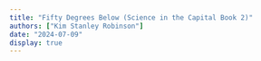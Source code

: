 ```yaml
---
title: "Fifty Degrees Below (Science in the Capital Book 2)"
authors: ["Kim Stanley Robinson"]
date: "2024-07-09"
display: true
---
```


<!-- Your comments or review here -->
